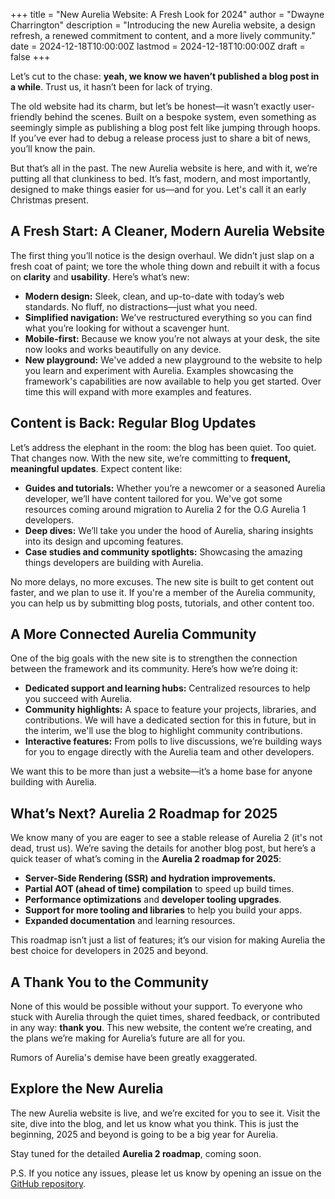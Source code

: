+++
title = "New Aurelia Website: A Fresh Look for 2024"
author = "Dwayne Charrington"
description = "Introducing the new Aurelia website, a design refresh, a renewed commitment to content, and a more lively community."
date = 2024-12-18T10:00:00Z
lastmod = 2024-12-18T10:00:00Z
draft = false
+++

Let’s cut to the chase: **yeah, we know we haven’t published a blog post in a while**. Trust us, it hasn’t been for lack of trying. 

The old website had its charm, but let’s be honest—it wasn’t exactly user-friendly behind the scenes. Built on a bespoke system, even something as seemingly simple as publishing a blog post felt like jumping through hoops. If you’ve ever had to debug a release process just to share a bit of news, you’ll know the pain.

But that’s all in the past. The new Aurelia website is here, and with it, we’re putting all that clunkiness to bed. It’s fast, modern, and most importantly, designed to make things easier for us—and for you. Let's call it an early Christmas present.

## A Fresh Start: A Cleaner, Modern Aurelia Website

The first thing you’ll notice is the design overhaul. We didn’t just slap on a fresh coat of paint; we tore the whole thing down and rebuilt it with a focus on **clarity** and **usability**. Here’s what’s new:

- **Modern design:** Sleek, clean, and up-to-date with today’s web standards. No fluff, no distractions—just what you need.
- **Simplified navigation:** We’ve restructured everything so you can find what you’re looking for without a scavenger hunt.
- **Mobile-first:** Because we know you’re not always at your desk, the site now looks and works beautifully on any device.
- **New playground:** We've added a new playground to the website to help you learn and experiment with Aurelia. Examples showcasing the framework's capabilities are now available to help you get started. Over time this will expand with more examples and features.

## Content is Back: Regular Blog Updates

Let’s address the elephant in the room: the blog has been quiet. Too quiet. That changes now. With the new site, we’re committing to **frequent, meaningful updates**. Expect content like:

- **Guides and tutorials:** Whether you’re a newcomer or a seasoned Aurelia developer, we’ll have content tailored for you. We've got some resources coming around migration to Aurelia 2 for the O.G Aurelia 1 developers.
- **Deep dives:** We’ll take you under the hood of Aurelia, sharing insights into its design and upcoming features.
- **Case studies and community spotlights:** Showcasing the amazing things developers are building with Aurelia.

No more delays, no more excuses. The new site is built to get content out faster, and we plan to use it. If you're a member of the Aurelia community, you can help us by submitting blog posts, tutorials, and other content too.

## A More Connected Aurelia Community

One of the big goals with the new site is to strengthen the connection between the framework and its community. Here’s how we’re doing it:

- **Dedicated support and learning hubs:** Centralized resources to help you succeed with Aurelia.
- **Community highlights:** A space to feature your projects, libraries, and contributions. We will have a dedicated section for this in future, but in the interim, we'll use the blog to highlight community contributions.
- **Interactive features:** From polls to live discussions, we’re building ways for you to engage directly with the Aurelia team and other developers.

We want this to be more than just a website—it’s a home base for anyone building with Aurelia.

## What’s Next? Aurelia 2 Roadmap for 2025

We know many of you are eager to see a stable release of Aurelia 2 (it's not dead, trust us). We’re saving the details for another blog post, but here’s a quick teaser of what’s coming in the **Aurelia 2 roadmap for 2025**:

- **Server-Side Rendering (SSR) and hydration improvements.**
- **Partial AOT (ahead of time) compilation** to speed up build times.
- **Performance optimizations** and **developer tooling upgrades**.
- **Support for more tooling and libraries** to help you build your apps.
- **Expanded documentation** and learning resources.
  
This roadmap isn’t just a list of features; it’s our vision for making Aurelia the best choice for developers in 2025 and beyond.

## A Thank You to the Community

None of this would be possible without your support. To everyone who stuck with Aurelia through the quiet times, shared feedback, or contributed in any way: **thank you**. This new website, the content we’re creating, and the plans we’re making for Aurelia’s future are all for you.

Rumors of Aurelia's demise have been greatly exaggerated.

## Explore the New Aurelia

The new Aurelia website is live, and we’re excited for you to see it. Visit the site, dive into the blog, and let us know what you think. This is just the beginning, 2025 and beyond is going to be a big year for Aurelia.

Stay tuned for the detailed **Aurelia 2 roadmap**, coming soon.

P.S. If you notice any issues, please let us know by opening an issue on the [GitHub repository](https://github.com/aurelia/website).